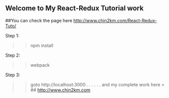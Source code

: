 ## Welcome to My React-Redux Tutorial work

##You can check the page here http://www.chin2km.com/React-Redux-Tuto/


Step 1:
 >> npm install

 Step 2:
 >> webpack

 Step 3:
 >>goto http://localhost:3000
.
.
.
.
.
.
and my complete work here > ## http://www.chin2km.com
